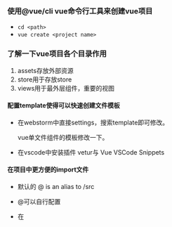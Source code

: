 ### 使用@vue/cli vue命令行工具来创建vue项目
* `cd <path>`
* `vue create <project name>`

### 了解一下vue项目各个目录作用
1. assets存放外部资源
2. store用于存放store
3. views用于最外层组件，重要的视图

#### 配置template使得可以快速创建文件模板
* 在webstorm中直接settings，搜索template即可修改。

  vue单文件组件的模板修改一下。
* 在vscode中安装插件 vetur与
Vue VSCode Snippets
  
#### 在项目中更方便的import文件
* 默认的 @ is an alias to /src
* @可以自行配置
* 在<style>中引入css 则使用@import 

  语法变为 '~@/xxx/xxx.css'
* vue/cli 创建的项目已经帮我们内置好了@的位置，但我们需要设置webpack的配置文件

  settings--> webpack--> 找到文件node_modules/@vue/cli-service/webpack.config.js

# Tips
* git reset --hard HEAD
  
  将代码恢复至初始git init状态 

#### 1. 使用Vue-router初步实现底部导航栏

#### 2. 将导航栏做成全局组件Nav.vue 
* 全局引入即在index.ts界面上，创建一个全局组件Vue.Component.  即可在全局使用
* 还可以在/components 中创建单文件组件，然后加以引用

#### 3. 使用Vue-router 创建一个404页面
* 路由是按路由表routes顺序去匹配的，所以在最后添加*即可
* 在views中添加NotFound组件

-------------------------------
# 注意Vue组件中 scoped的使用
* Vue会自动给scoped中的选择器，加上属性选择器
* 每个组件中便可以使用相同的className而不会冲突
-------------------------------

#### 4. 给底部导航添加样式
1. fixed定位
* ！！**手机上尽量不要使用fixed定位**
* 所以直接略过

2. flex布局
* 尽量减少复制重复
* 解决css重复的问题

  创建component/Layout组件来减少重复

  Vue提供了相应的插槽功能--> 文档


--------------------------------
# 必添加css
```css
* {
  margin: 0;
  padding: 0;
  box-sizing: border-box;
}
```
---------------------------------

#### 5. 添加icon svg 
* 使用iconfont
* 创建assets/icons 文件夹
* import svg 默认得到的是一个路径，这并不是需要的，因此需要下载一个插件 svg-sprite-loader

  并且另外要配置webpack，在Vue项目中，即为配置Vue.config.js
  参考 vue.config.js
  * chainWebpack
  
    config 是Vue将webpack封装并暴露的接口
  
* svg-sprite-loader 作用：
  
  将svg的xml文件转换成一个symbol标签，并将其放入创建的svg标签里，可以配合Vue的use标签进行使用。
  
I* 例子；Money.vue等组件

--------------------------------
# ts 提示cannot find svg modules
* 在ts配置文件 shims-vue.d.ts 中配置即可
---------------------------------

--------------------------------
# eslint 报错设置
* /* eslint @typescript-eslint/no-var-requires: "off" */
* 强硬做法 /* eslint disabled */
  
  可以关掉eslint检测
---------------------------------

#### 改进svg的使用，使其组件化，方便引用
* 在Vue组件中import svg有一个小bug，即如果import后不调用它，那么引用的svg就不会被加载到页面的body中

  实质上，svg-sprite-loader 将svg文件加载为symbol标签并放入svg标签里，最后我们通过Vue提供的use标签选择svg标签中的symbol标签，然后在页面呈现svg图像。
  
* 使用组件化引用，解决这个问题

  例子，Label.vue

  一些奇技淫巧。
* 解决引用svg代码重复的问题

  见Nav.vue

  封装一个新的组件，专用于加载icon Icon.vue